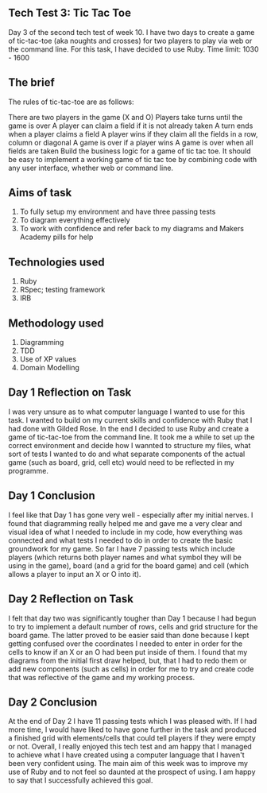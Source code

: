 ## Tech Test 3: Tic Tac Toe
Day 3 of the second tech test of week 10. I have two days to create a game of tic-tac-toe (aka noughts and crosses) for two players to play via web or the command line. For this task, I have decided to use Ruby.
Time limit: 1030 - 1600

## The brief

The rules of tic-tac-toe are as follows:

There are two players in the game (X and O)
Players take turns until the game is over
A player can claim a field if it is not already taken
A turn ends when a player claims a field
A player wins if they claim all the fields in a row, column or diagonal
A game is over if a player wins
A game is over when all fields are taken
Build the business logic for a game of tic tac toe. It should be easy to implement a working game of tic tac toe by combining code with any user interface, whether web or command line.

## Aims of task
1. To fully setup my environment and have three passing tests
2. To diagram everything effectively 
3. To work with confidence and refer back to my diagrams and Makers Academy pills for help

## Technologies used
1. Ruby
2. RSpec; testing framework
3. IRB

## Methodology used
1. Diagramming
2. TDD
3. Use of XP values
4. Domain Modelling 

## Day 1 Reflection on Task
I was very unsure as to what computer language I wanted to use for this task. I wanted to build on my current skills and confidence with Ruby that I had done with Gilded Rose.
In the end I decided to use Ruby and create a game of tic-tac-toe from the command line. It took me a while to set up the correct environment and decide how I wannted to structure my files, what sort of tests I wanted to do and what separate components of the actual game (such as board, grid, cell etc) would need to be reflected in my programme. 

## Day 1 Conclusion
I feel like that Day 1 has gone very well - especially after my initial nerves. I found that diagramming really helped me and gave me a very clear and visual idea of what I needed to include in my code, how everything was connected and what tests I needed to do in order to create the basic groundwork for my game.
So far I have 7 passing tests which include players (which returns both player names and what symbol they will be using in the game), board (and a grid for the board game) and cell (which allows a player to input an X or O into it). 

## Day 2 Reflection on Task
I felt that day two was significantly tougher than Day 1 because I had begun to try to implement a default number of rows, cells and grid structure for the board game. The latter proved to be easier said than done because I kept getting confused over the coordinates I needed to enter in order for the cells to know if an X or an O had been put inside of them. I found that my diagrams from the initial first draw helped, but, that I had to redo them or add new components (such as cells) in order for me to try and create code that was reflective of the game and my working process. 

## Day 2 Conclusion
At the end of Day 2 I have 11 passing tests which I was pleased with. If I had more time, I would have liked to have gone further in the task and produced a finished grid with elements/cells that could tell players if they were empty or not.
Overall, I really enjoyed this tech test and am happy that I managed to achieve what I have created using a computer language that I haven't been very confident using. 
The main aim of this week was to improve my use of Ruby and to not feel so daunted at the prospect of using. I am happy to say that I successfully achieved this goal. 
